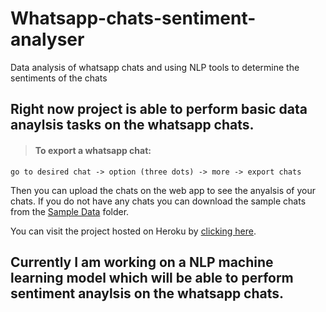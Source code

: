 # Whatsapp-chats-sentiment-analyser
Data analysis of whatsapp chats and using NLP tools to determine the sentiments of the chats


## Right now project is able to perform basic data anaylsis tasks on the whatsapp chats.
>#### To export a whatsapp chat:
``` go to desired chat -> option (three dots) -> more -> export chats ```

Then you can upload the chats on the web app to see the anyalsis of your chats.
If you do not have any chats you can download the sample chats from the [Sample Data](https://github.com/BraveStone9/Whatsapp-chats-sentiment-analyser/tree/main/Sample%20Data) folder.

You can visit the project hosted on Heroku by [clicking here](https://wtsp-chat-sentiment-analyser.herokuapp.com/).

## Currently I am working on a NLP machine learning model which will be able to perform sentiment anaylsis on the whatsapp chats.
